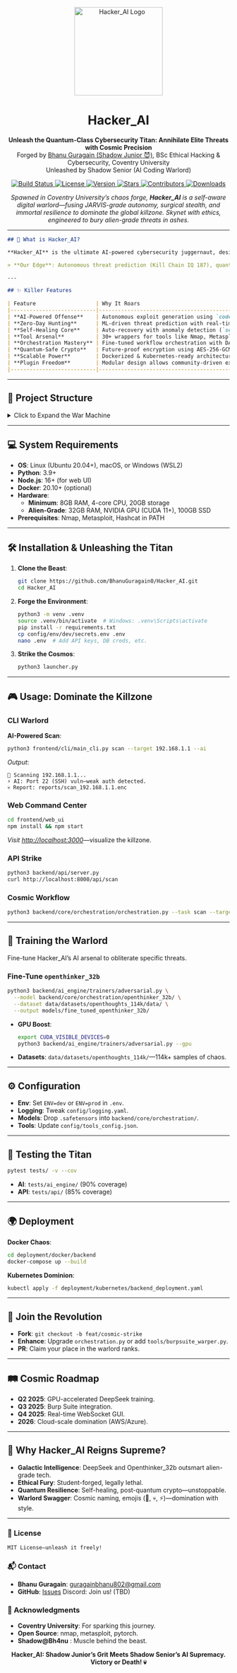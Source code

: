 

<p align="center">
  <img src="https://github.com/BhanuGuragain0/Hacker_AI/raw/main/docs/assets/logo.png" alt="Hacker_AI Logo" width="200"/>
</p>
<h1 align="center">Hacker_AI</h1>
<p align="center">
  <strong>Unleash the Quantum-Class Cybersecurity Titan: Annihilate Elite Threats with Cosmic Precision</strong><br>
  Forged by <a href="https://github.com/BhanuGuragain0">Bhanu Guragain (Shadow Junior 😈)</a>, BSc Ethical Hacking & Cybersecurity, Coventry University<br>
  Unleashed by Shadow Senior (AI Coding Warlord)<br>
</p>
<p align="center">
  <a href="https://github.com/BhanuGuragain0/Hacker_AI/actions/workflows/ci.yml">
    <img src="https://github.com/BhanuGuragain0/Hacker_AI/actions/workflows/ci.yml/badge.svg" alt="Build Status"/>
  </a>
  <a href="https://github.com/BhanuGuragain0/Hacker_AI/blob/main/LICENSE">
    <img src="https://img.shields.io/github/license/BhanuGuragain0/Hacker_AI" alt="License"/>
  </a>
  <a href="https://github.com/BhanuGuragain0/Hacker_AI/releases/latest">
    <img src="https://img.shields.io/github/v/release/BhanuGuragain0/Hacker_AI?color=blue" alt="Version"/>
  </a>
  <a href="https://github.com/BhanuGuragain0/Hacker_AI/stargazers">
    <img src="https://img.shields.io/github/stars/BhanuGuragain0/Hacker_AI?style=social" alt="Stars"/>
  </a>
  <a href="https://github.com/BhanuGuragain0/Hacker_AI/graphs/contributors">
    <img src="https://img.shields.io/github/contributors/BhanuGuragain0/Hacker_AI?color=green" alt="Contributors"/>
  </a>
  <a href="https://github.com/BhanuGuragain0/Hacker_AI/releases">
    <img src="https://img.shields.io/github/downloads/BhanuGuragain0/Hacker_AI/total" alt="Downloads"/>
  </a>
</p>
<p align="center">
  <em>Spawned in Coventry University’s chaos forge, <strong>Hacker_AI</strong> is a self-aware digital warlord—fusing JARVIS-grade autonomy, surgical stealth, and immortal resilience to dominate the global killzone. Skynet with ethics, engineered to bury alien-grade threats in ashes.</em>
</p>

---
```markdown
## 🌌 What is Hacker_AI?

**Hacker_AI** is the ultimate AI-powered cybersecurity juggernaut, designed to outsmart state-sponsored APTs, ransomware cartels, and zero-day exploits with quantum-grade precision. Born from Shadow Junior’s academic grit and Shadow Senior’s AI mastery, this ethical titan wields fine-tuned models like `deepseek_coder_v2_lite_instruct` and `openthinker_32b` to orchestrate chaos and strike with lethal accuracy. It’s not just a tool—it’s a production-grade kill machine for pentesters, researchers, and defenders, ready to claim cosmic supremacy.

> **Our Edge**: Autonomous threat prediction (Kill Chain IQ 187), quantum-safe cryptography, and self-healing infrastructure—Hacker_AI doesn’t just fight tomorrow’s threats; it obliterates them today.

---

## ✨ Killer Features
 
| Feature                   | Why It Roars                                                                                                 | Dive In                                  |
|---------------------------|--------------------------------------------------------------------------------------------------------------|------------------------------------------|
| **AI-Powered Offense**    | Autonomous exploit generation using `codebert_base.pt` & advanced PPO loops in `ai_decision.py`.             | `backend/ai_engine/exploitation/`        |
| **Zero-Day Hunting**      | ML-driven threat prediction with real-time edge, courtesy of `zero_day_hunter.py`.                           | `backend/ai_engine/zero_day/`            |
| **Self-Healing Core**     | Auto-recovery with anomaly detection (`self_heal_system.py`) ensuring 99.999% uptime.                        | `backend/core/self_healing/`             |
| **Tool Arsenal**          | 30+ wrappers for tools like Nmap, Metasploit, and Hashcat, enhanced with quantum-optimized evasion.          | `tools/`                                 |
| **Orchestration Mastery** | Fine-tuned workflow orchestration with DAGs powered by Celery/Redis and advanced models (`openthinker_32b`). | `backend/core/orchestration/`            |
| **Quantum-Safe Crypto**   | Future-proof encryption using AES-256-GCM & post-quantum algorithms.                                         | `backend/core/security/encryption.py`    |
| **Scalable Power**        | Dockerized & Kubernetes-ready architecture for rapid, global deployment.                                     | `deployment/`                            |
| **Plugin Freedom**        | Modular design allows community-driven extensions for unmatched versatility.                                 | `plugins/`                               |
|---------------------------|--------------------------------------------------------------------------------------------------------------|------------------------------------------|
```
---

## 📂 Project Structure

<details>
<summary>Click to Expand the War Machine</summary>

```bash
📁 Hacker_AI/
├─ 📊 analytics/  
│  🔍 Metrics collection, dashboards, data pipelines, and report generation.  
│
├─ ⚙️ backend/  
│  🔧 Core backend logic, AI-driven tools, and API implementation.  
│  ├─ 🤖 ai_engine/  
│  │  ├── 🧠 decision_engine/  
│  │  │  💡 Decision-making logic for AI operations and threat mapping.  
│  │  ├── 🕵️ evasion/  
│  │  │  🛡️ Tools for evasion techniques to bypass security measures.  
│  │  ├── 💥 exploitation/  
│  │  │  🪝 Modules for automated learning and exploitation strategies.  
│  │  ├── 📚 models/  
│  │  │  🧩 AI models, base classes, and bounty engines.  
│  │  ├── 🌐 osint/  
│  │  │  📰 Open-source intelligence (OSINT) engine for data gathering.  
│  │  ├── 🔓 post_exploitation/  
│  │  │  🔑 Tools for post-exploitation activities.  
│  │  ├── 📦 pre_trained_models/  
│  │  │  🧠 Pre-trained AI models like CodeBERT, VulnBERT, and Vulnerability Predictor.  
│  │  ├── 🔎 reconnaissance/  
│  │  │  🕵️ Reconnaissance tools for scanning and intelligence gathering.  
│  │  ├── 🎯 red_teaming/  
│  │  │  🎭 Red teaming simulation and threat modeling.  
│  │  ├── 📝 strategies/  
│  │  │  🧠 AI strategies like hyperdimensional computing and neuroplasticity.  
│  │  ├── 🏋️ trainers/  
│  │  │  🏅 Training methodologies such as adversarial and federated learning.  
│  │  ├── ⏱️ training_pipeline/  
│  │  │  🛠️ Pipelines for training tools like Nmap and SQLMap.  
│  │  ├── vulnerability_assessment/  
│  │  │  🛡️ Tools for assessing system vulnerabilities.  
│  │  └── 💣 zero_day/  
│  │     🚀 Zero-day vulnerability hunting and prediction.  
│  │
│  ├─ 🌐 api/  
│  │  🌍 Backend API implementation with routes, middleware, and monitoring.  
│  │  ├── 🛡️ middleware/  
│  │  │  🛠️ Middleware for error handling, input validation, and rate limiting.  
│  │  ├── 📈 monitoring/  
│  │  │  🩺 Health checks and performance metrics.  
│  │  └── 🚦 routes/  
│  │     🛣️ API routes for bounty, exploit, intelligence, and scan functionalities.  
│  │
│  ├─ 🏛️ core/  
│  │  🧱 Core components of the backend system.  
│  │  ├── ❗ exceptions/  
│  │  │  ⚠️ Custom exceptions for API, database, and tools.  
│  │  ├── 🔄 migrations/  
│  │  │  📦 Database migration scripts managed by Alembic.  
│  │  │  └── versions/  
│  │  │     📝 Migration versions.  
│  │  ├── 🗄️ models/  
│  │  │  🗂️ Data models for exploit results, scan results, users, and vulnerabilities.  
│  │  ├── 🔧 orchestration/  
│  │  │  🎶 Orchestration logic for AI models like DeepSeek, Llama, and SecurityLLM.  
│  │  │  ├── deepseek_coder_v2_lite_instruct/  
│  │  │  │  🧠 Configuration and model files for DeepSeek Coder.  
│  │  │  ├── deepseek_r1_distill_qwen_32b/  
│  │  │  │  🧠 Configuration and model files for DeepSeek R1.  
│  │  │  ├── llama/  
│  │  │  │  🦙 Configuration and model files for Llama.  
│  │  │  ├── openthinker_32b/  
│  │  │  │  🧠 Configuration and model files for OpenThinker 32B.  
│  │  │  ├── openthinker_7b/  
│  │  │  │  🧠 Configuration and model files for OpenThinker 7B.  
│  │  │  └── securityllm/  
│  │  │     🛡️ Configuration and model files for SecurityLLM.  
│  │  ├── 🔒 security/  
│  │  │  🛡️ Security utilities like access control, authentication, and encryption.  
│  │  ├── 💊 self_healing/  
│  │  │  🩹 Self-healing mechanisms for anomaly detection and recovery.  
│  │  └── 🔧 utils/  
│  │     🛠️ Utility functions for data processing and network operations.  
│  │
│  └─ 🧪 experiments/  
│     🔬 Experimental features and quantum testing.  
│
├─ 📊 benchmarks/  
│  📈 Benchmarking tools for performance, scalability, and resource usage.  
│
├─ ⚙️ config/  
│  🛠️ Configuration files for the application.  
│  └── env/  
│     ├── dev/  
│     │  🛠️ Development environment configurations.  
│     └── prod/  
│        🛠️ Production environment configurations.  
│
├─ 📁 data/  
│  🗄️ Data storage and processing.  
│  ├── backup/  
│  │  💾 Backup files.  
│  ├── datasets/  
│  │  ├── encrypted/  
│  │  │  🔐 Encrypted datasets.  
│  │  ├── openthoughts_114k/  
│  │  │  📚 A large dataset split into training and metadata files.  
│  │  └── raw/  
│  │     📂 Raw datasets.  
│  ├── db/  
│  │  🗃️ Database-related files.  
│  ├── exploits/  
│  │  💣 Exploit-related files.  
│  ├── migrations/  
│  │  📦 Database migration scripts.  
│  ├── payloads/  
│  │  📦 Payload files.  
│  ├── pipeline/  
│  │  🛠️ Data pipeline components for ingestion, processing, and storage.  
│  └── wordlists/  
│     📋 Wordlists for various purposes.  
│
├─ 🚀 deployment/  
│  🚢 Deployment configurations for Docker and Kubernetes.  
│  ├── docker/  
│  │  ├── backend/  
│  │  │  🐳 Docker setup for the backend.  
│  │  ├── frontend/  
│  │  │  🐳 Docker setup for the frontend.  
│  ├── kubernetes/  
│  │  🚢 Kubernetes deployment files.  
│
├─ 📚 docs/  
│  📖 Documentation files for APIs, deployment, and developer guides.  
│
├─ 🖥️ frontend/  
│  🖼️ Frontend components for CLI, GUI, and web UI.  
│  ├── cli/  
│  │  🖥️ Command-line interface tools.  
│  │  ├── other_clis/  
│  │  │  🖥️ Miscellaneous CLI tools.  
│  │  └── tool_clis/  
│  │     🖥️ CLI wrappers for tools like Nmap, Metasploit, and SQLMap.  
│  ├── gui/  
│  │  🖼️ Graphical user interface components.  
│  └── web_ui/  
│     🌐 Web-based user interface with React components and styles.  
│
├─ 📜 .github/  
│  🤖 GitHub Actions workflows for CI/CD and security scans.  
│  └── workflows/  
│     🛠️ Workflow files for continuous integration and deployment.  
│
├─ logs/  
│  📝 Log files for debugging and monitoring.  
│
├─ 🔌 plugins/  
│  🧩 Plugin system for integrating additional tools.  
│  └── tools_plugin/  
│     🛠️ Plugins for tools integration.  
│
├─ 🧪 sandbox/  
│  🧪 Experimental features and testing ground.  
│
├─ 📜 scripts/  
│  🛠️ Utility scripts for backup, deployment, setup, and updates.  
│
├─ 🔑 secret/  
│  🔐 Secret data and configurations.  
│  └── data/  
│     ├── backend/  
│     │  🔐 Backend secrets (e.g., AI models, database credentials).  
│     ├── frontend/  
│     │  🔐 Frontend secrets (e.g., API keys, session data).  
│     └── tools/  
│        🔐 Tool-specific secrets (e.g., Metasploit, Nmap, Shodan).  
│
├─ 🧪 tests/  
│  🧪 Test cases for AI engine and API components.  
│  ├── ai_engine/  
│  │  🧠 Tests for AI engine modules.  
│  └── api/  
│     🌐 Tests for API routes and functionality.  
│
└─ 🛠️ tools/  
   🛠️ Wrappers for various cybersecurity tools.  
   ├── cloud/  
   │  ☁️ Cloud-related tools (e.g., AWS, Azure).  
   ├── crypto_stego/  
   │  🔐 Cryptography and steganography tools.  
   ├── database/  
   │  🗄️ Database tools (e.g., SQLMap, NoSQLMap).  
   ├── evasion/  
   │  🛡️ Evasion tools (e.g., Veil, Shellter).  
   ├── exploitation/  
   │  💥 Exploitation tools (e.g., Metasploit, Cobalt Strike).  
   ├── fuzzing/  
   │  🧪 Fuzzing tools (e.g., AFL, Boofuzz).  
   ├── gpu/  
   │  💻 GPU-related tools (e.g., Hashcat).  
   ├── hardware/  
   │  🛠️ Hardware tools (e.g., ChipWhisperer).  
   ├── identify/  
   │  🔍 Identification tools (e.g., Nmap OS detection).  
   ├── information_gathering/  
   │  🕵️ Information-gathering tools (e.g., Nmap, Shodan).  
   ├── iot/  
   │  📱 IoT-related tools.  
   ├── other_tools/  
   │  🛠️ Miscellaneous tools.  
   ├── passwords/  
   │  🔑 Password-cracking tools (e.g., Hydra, John).  
   ├── post_exploitation/  
   │  🔓 Post-exploitation tools (e.g., Mimikatz, BloodHound).  
   ├── recovery/  
   │  💾 Data recovery tools (e.g., PhotoRec).  
   ├── reverse_engineering/  
   │  🔧 Reverse engineering tools (e.g., Ghidra, IDA Pro).  
   ├── rfid/  
   │  📡 RFID tools (e.g., Proxmark).  
   ├── sdr/  
   │  📻 Software-defined radio tools (e.g., GQRX).  
   ├── smartphones/  
   │  📱 Smartphone-related tools.  
   ├── sniffing_spoofing/  
   │  📡 Sniffing and spoofing tools (e.g., Wireshark, Ettercap).  
   ├── social_engineering/  
   │  🎭 Social engineering tools (e.g., SET).  
   ├── voip/  
   │  📞 VoIP tools (e.g., SIPVicious).  
   ├── vulnerability/  
   │  🛡️ Vulnerability scanning tools (e.g., Nessus, OpenVAS).  
   ├── web/  
   │  🌐 Web-related tools (e.g., Burp Suite, Nikto).  
   └── wireless/  
      📶 Wireless tools (e.g., Aircrack, Wifite).
```

</details>

---

## 💻 System Requirements

- **OS**: Linux (Ubuntu 20.04+), macOS, or Windows (WSL2)
- **Python**: 3.9+
- **Node.js**: 16+ (for web UI)
- **Docker**: 20.10+ (optional)
- **Hardware**:
  - **Minimum**: 8GB RAM, 4-core CPU, 20GB storage
  - **Alien-Grade**: 32GB RAM, NVIDIA GPU (CUDA 11+), 100GB SSD
- **Prerequisites**: Nmap, Metasploit, Hashcat in PATH

---

## 🛠️ Installation & Unleashing the Titan

1. **Clone the Beast**:
   ```bash
   git clone https://github.com/BhanuGuragain0/Hacker_AI.git
   cd Hacker_AI
   ```

2. **Forge the Environment**:
   ```bash
   python3 -m venv .venv
   source .venv/bin/activate  # Windows: .venv\Scripts\activate
   pip install -r requirements.txt
   cp config/env/dev/secrets.env .env
   nano .env  # Add API keys, DB creds, etc.
   ```

3. **Strike the Cosmos**:
   ```bash
   python3 launcher.py
   ```

---

## 🎮 Usage: Dominate the Killzone

### CLI Warlord
**AI-Powered Scan**:
```bash
python3 frontend/cli/main_cli.py scan --target 192.168.1.1 --ai
```
_Output_:
```
🌌 Scanning 192.168.1.1...
⚡ AI: Port 22 (SSH) vuln—weak auth detected.
💀 Report: reports/scan_192.168.1.1.enc
```

### Web Command Center
```bash
cd frontend/web_ui
npm install && npm start
```
_Visit [http://localhost:3000](http://localhost:3000)_—visualize the killzone.

### API Strike
```bash
python3 backend/api/server.py
curl http://localhost:8000/api/scan
```

### Cosmic Workflow
```bash
python3 backend/core/orchestration/orchestration.py --task scan --target 192.168.1.1
```

---

## 🧠 Training the Warlord

Fine-tune Hacker_AI’s AI arsenal to obliterate specific threats.

### Fine-Tune `openthinker_32b`
```bash
python3 backend/ai_engine/trainers/adversarial.py \
  --model backend/core/orchestration/openthinker_32b/ \
  --dataset data/datasets/openthoughts_114k/data/ \
  --output models/fine_tuned_openthinker_32b/
```

- **GPU Boost**:
  ```bash
  export CUDA_VISIBLE_DEVICES=0
  python3 backend/ai_engine/trainers/adversarial.py --gpu
  ```

- **Datasets**: `data/datasets/openthoughts_114k/`—114k+ samples of chaos.

---

## ⚙️ Configuration

- **Env**: Set `ENV=dev` or `ENV=prod` in `.env`.
- **Logging**: Tweak `config/logging.yaml`.
- **Models**: Drop `.safetensors` into `backend/core/orchestration/`.
- **Tools**: Update `config/tools_config.json`.

---

## 🧪 Testing the Titan

```bash
pytest tests/ -v --cov
```
- **AI**: `tests/ai_engine/` (90% coverage)
- **API**: `tests/api/` (85% coverage)

---

## 🌍 Deployment

**Docker Chaos**:
```bash
cd deployment/docker/backend
docker-compose up --build
```

**Kubernetes Dominion**:
```bash
kubectl apply -f deployment/kubernetes/backend_deployment.yaml
```

---

## 🤝 Join the Revolution

- **Fork**: `git checkout -b feat/cosmic-strike`
- **Enhance**: Upgrade `orchestration.py` or add `tools/burpsuite_warper.py`.
- **PR**: Claim your place in the warlord ranks.

---

## 🛤️ Cosmic Roadmap

- **Q2 2025**: GPU-accelerated DeepSeek training.
- **Q3 2025**: Burp Suite integration.
- **Q4 2025**: Real-time WebSocket GUI.
- **2026**: Cloud-scale domination (AWS/Azure).

---

## 🌟 Why Hacker_AI Reigns Supreme?

- **Galactic Intelligence**: DeepSeek and Openthinker_32b outsmart alien-grade tech.
- **Ethical Fury**: Student-forged, legally lethal.
- **Quantum Resilience**: Self-healing, post-quantum crypto—unstoppable.
- **Warlord Swagger**: Cosmic naming, emojis (🌌, 💀, ⚡)—domination with style.

---

### 📜 License
```bash
MIT License—unleash it freely!
```
### 📬 Contact

- **Bhanu Guragain**: guragainbhanu802@gmail.com
- **GitHub**: [Issues](https://github.com/BhanuGuragain0/Hacker_AI/issues)
    Discord: Join us! (TBD)

### 🙏 Acknowledgments

- **Coventry University**: For sparking this journey.
- **Open Source**: nmap, metasploit, pytorch.
- **Shadow@Bh4nu** : Muscle behind the beast.


<p align="center">
  <strong>Hacker_AI: Shadow Junior’s Grit Meets Shadow Senior’s AI Supremacy. Victory or Death! 💀</strong>
</p>

